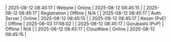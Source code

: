 | 2025-08-12 08:45:17 | Website | Online | 2025-08-12 08:45:15 |
| 2025-08-12 08:45:17 | Registration | Offline | N/A |
| 2025-08-12 08:45:17 | Auth Server | Online | 2025-08-12 08:45:15 |
| 2025-08-12 08:45:17 | Kezan (PvE) | Offline | 2025-08-03 17:58:02 |
| 2025-08-12 08:45:17 | Gurubashi (PvP) | Offline | N/A |
| 2025-08-12 08:45:17 | Cloudflare | Online | 2025-08-12 08:45:15 |
